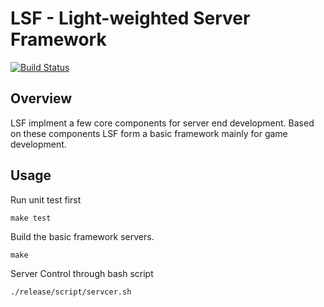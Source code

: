 LSF - Light-weighted Server Framework
===================================================

[![Build Status](https://travis-ci.org/leoxk/lsf.svg?branch=master)](https://travis-ci.org/leoxk/lsf)

Overview
--------

LSF implment a few core components for server end development.
Based on these components LSF form a basic framework mainly for game development.

Usage
-----
Run unit test first
```
make test
```
Build the basic framework servers.
```
make
```
Server Control through bash script
```
./release/script/servcer.sh
```
